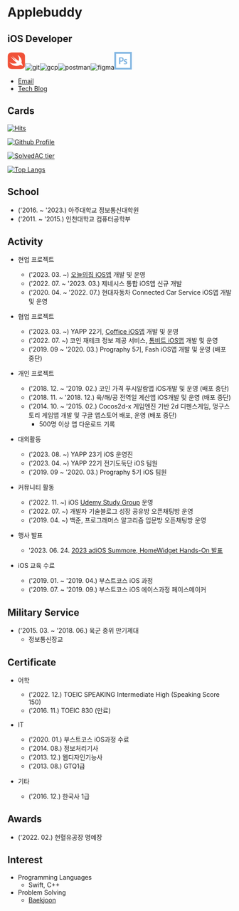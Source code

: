 

# Applebuddy

## iOS Developer

<img src="https://raw.githubusercontent.com/devicons/devicon/master/icons/swift/swift-original.svg" alt="swift" width="40" height="40"/><img src="https://www.vectorlogo.zone/logos/git-scm/git-scm-icon.svg" alt="git" width="40" height="40"/><img src="https://www.vectorlogo.zone/logos/google_cloud/google_cloud-icon.svg" alt="gcp" width="40" height="40"/><img src="https://www.vectorlogo.zone/logos/getpostman/getpostman-icon.svg" alt="postman" width="40" height="40"/><img src="https://www.vectorlogo.zone/logos/figma/figma-icon.svg" alt="figma" width="40" height="40"/><img src="https://raw.githubusercontent.com/devicons/devicon/master/icons/photoshop/photoshop-line.svg" alt="photoshop" width="40" height="40"/>

- [Email](mailto:eagermin92@gmail.com)
- [Tech Blog](https://0urtrees.tistory.com)


## Cards

[![Hits](https://hits.seeyoufarm.com/api/count/incr/badge.svg?url=https%3A%2F%2Fgithub.com%2Fapplebuddy)](https://github.com/applebuddy)

[![Github Profile](https://github-readme-stats-git-masterrstaa-rickstaa.vercel.app/api?username=appleBuddy&show_icons=true&theme=vue-dark)](https://github.com/applebuddy)

[![SolvedAC tier](http://mazassumnida.wtf/api/v2/generate_badge?boj=applebuddy)](https://solved.ac/applebuddy)

[![Top Langs](https://github-readme-stats.vercel.app/api/top-langs/?username=applebuddy&layout=compact&hide=Visual%20Basic)](https://github.com/anuraghazra/github-readme-stats)

## School

- ('2016. ~ '2023.) 아주대학교 정보통신대학원
- ('2011. ~ '2015.) 인천대학교 컴퓨터공학부

## Activity

- 현업 프로젝트
  - ('2023. 03. ~) [오늘의집 iOS앱](https://apps.apple.com/kr/app/%EC%98%A4%EB%8A%98%EC%9D%98%EC%A7%91-%EB%9D%BC%EC%9D%B4%ED%94%84%EC%8A%A4%ED%83%80%EC%9D%BC-%EC%8A%88%ED%8D%BC%EC%95%B1/id1008236892) 개발 및 운영
  - ('2022. 07. ~ '2023. 03.) 제네시스 통합 iOS앱 신규 개발
  - ('2020. 04. ~ '2022. 07.) 현대자동차 Connected Car Service iOS앱 개발 및 운영

- 협업 프로젝트
  - ('2023. 03. ~) YAPP 22기, [Coffice iOS앱](https://apps.apple.com/kr/app/coffice/id6450617682) 개발 및 운영
  - ('2022. 07. ~) 코인 재테크 정보 제공 서비스, [톰비트 iOS앱](https://apps.apple.com/vn/app/%ED%86%B0%EB%B9%84%ED%8A%B8/id1635148853) 개발 및 운영
  - ('2019. 09 ~ '2020. 03.) Prography 5기, Fash iOS앱 개발 및 운영 (배포 중단)

- 개인 프로젝트
  - ('2018. 12. ~ '2019. 02.) 코인 가격 푸시알람앱 iOS개발 및 운영 (배포 중단)
  - ('2018. 11. ~ '2018. 12.) 육/해/공 전역일 계산앱 iOS개발 및 운영 (배포 중단)
  - ('2014. 10. ~ '2015. 02.) Cocos2d-x 게임엔진 기반 2d 디펜스게임, 멍구스토리 게임앱 개발 및 구글 앱스토어 배포, 운영 (배포 중단)
    - 500명 이상 앱 다운로드 기록
   
- 대외활동
  - ('2023. 08. ~) YAPP 23기 iOS 운영진
  - ('2023. 04. ~) YAPP 22기 전기도둑단 iOS 팀원
  - ('2019. 09 ~ '2020. 03.) Prography 5기 iOS 팀원

- 커뮤니티 활동
  - ('2022. 11. ~) iOS [Udemy Study Group](https://github.com/orgs/iOS-Udemy-Study-Group/repositories) 운영
  - ('2022. 07. ~) 개발자 기술블로그 성장 공유방 오픈채팅방 운영
  - ('2019. 04. ~) 백준, 프로그래머스 알고리즘 입문방 오픈채팅방 운영
 
- 행사 발표
  - '2023. 06. 24. [2023 adiOS Summore, HomeWidget Hands-On 발표](https://github.com/applebuddy/HomeWidget-HandsOn)
 
- iOS 교육 수료
  - ('2019. 01. ~ '2019. 04.) 부스트코스 iOS 과정
  - ('2019. 07. ~ '2019. 09.) 부스트코스 iOS 에이스과정 페이스메이커


## Military Service
- ('2015. 03. ~ '2018. 06.) 육군 중위 만기제대
  - 정보통신장교

## Certificate

- 어학
  - ('2022. 12.) TOEIC SPEAKING Intermediate High (Speaking Score 150)
  - ('2016. 11.) TOEIC 830 (만료)

- IT
  - ('2020. 01.) 부스트코스 iOS과정 수료
  - ('2014. 08.) 정보처리기사 
  - ('2013. 12.) 웹디자인기능사 
  - ('2013. 08.) GTQ1급

- 기타
  - ('2016. 12.) 한국사 1급


## Awards
- ('2022. 02.) 헌혈유공장 명예장


## Interest
- Programming Languages
  - Swift, C++
- Problem Solving
  - [Baekjoon](https://www.acmicpc.net/user/applebuddy)

